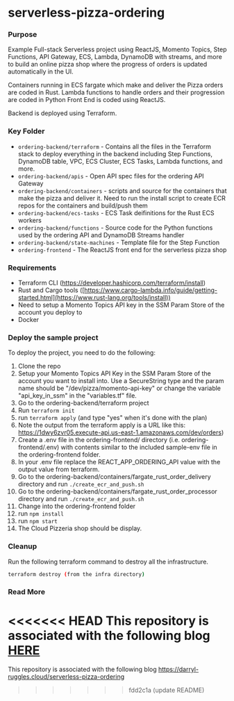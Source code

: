 # serverless-pizza-ordering

### Purpose
Example Full-stack Serverless project using ReactJS, Momento Topics, Step Functions, API Gateway, ECS, Lambda, DynamoDB with streams, and more to build an online pizza shop where the progress of orders is updated automatically in the UI.

Containers running in ECS fargate which make and deliver the Pizza orders are coded in Rust.
Lambda functions to handle orders and their progression are coded in Python
Front End is coded using ReactJS.

Backend is deployed using Terraform.

### Key Folder

- `ordering-backend/terraform` - Contains all the files in the Terraform stack to deploy everything in the backend including Step Functions, DynamoDB table, VPC, ECS Cluster, ECS Tasks, Lambda functions, and more.
- `ordering-backend/apis` - Open API spec files for the ordering API Gateway
- `ordering-backend/containers` - scripts and source for the containers that make the pizza and deliver it. Need to run the install script to create ECR repos for the containers and build/push them
- `ordering-backend/ecs-tasks` - ECS Task deifinitions for the Rust ECS workers
- `ordering-backend/functions` - Source code for the Python functions used by the ordering API and DynamoDB Streams handler
- `ordering-backend/state-machines` - Template file for the Step Function 
- `ordering-frontend` - The ReactJS front end for the serverless pizza shop

### Requirements

-   Terraform CLI (https://developer.hashicorp.com/terraform/install)
-   Rust and Cargo tools ([https://www.cargo-lambda.info/guide/getting-started.html](https://www.rust-lang.org/tools/install))
-   Need to setup a Momento Topics API key in the SSM Param Store of the account you deploy to
-   Docker

### Deploy the sample project

To deploy the project, you need to do the following:

1. Clone the repo
2. Setup your Momento Topics API Key in the SSM Param Store of the account you want to install into. Use a SecureString type and the param name should be "/dev/pizza/momento-api-key" or change the variable "api_key_in_ssm" in the "variables.tf" file.
3. Go to the ordering-backend/terraform project
4. Run `terraform init`
5. run `terraform apply` (and type "yes" when it's done with the plan)
6. Note the output from the terraform apply is a URL like this: https://1dwy6zvr05.execute-api.us-east-1.amazonaws.com/dev/orders)
7. Create a .env file in the ordering-frontend/ directory (i.e. ordering-frontend/.env) with contents similar to the included sample-env file in the ordering-frontend folder.
8. In your .env file replace the REACT_APP_ORDERING_API value with the output value from terraform.
9. Go to the ordering-backend/containers/fargate_rust_order_delivery directory and run `./create_ecr_and_push.sh`
10. Go to the ordering-backend/containers/fargate_rust_order_processor directory and run `./create_ecr_and_push.sh`
11. Change into the ordering-frontend folder 
13. run `npm install`
14. run `npm start`
15. The Cloud Pizzeria shop should be display.

### Cleanup

Run the following terraform command to destroy all the infrastructure.

```bash
terraform destroy (from the infra directory)
```

### Read More

<<<<<<< HEAD
This repository is associated with the following blog [HERE](https://darryl-ruggles.cloud/serverless-pizza-ordering)
=======
This repository is associated with the following blog https://darryl-ruggles.cloud/serverless-pizza-ordering
>>>>>>> fdd2c1a (update README)
